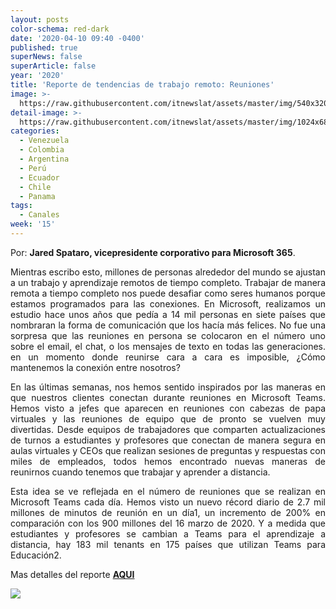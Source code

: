 ```yaml
---
layout: posts
color-schema: red-dark
date: '2020-04-10 09:40 -0400'
published: true
superNews: false
superArticle: false
year: '2020'
title: 'Reporte de tendencias de trabajo remoto: Reuniones'
image: >-
  https://raw.githubusercontent.com/itnewslat/assets/master/img/540x320/Soutec-Remoto-p.jpg
detail-image: >-
  https://raw.githubusercontent.com/itnewslat/assets/master/img/1024x680/Soutec-Remoto-g.jpg
categories:
  - Venezuela
  - Colombia
  - Argentina
  - Perú
  - Ecuador
  - Chile
  - Panama
tags:
  - Canales
week: '15'
---
```

Por: **Jared Spataro, vicepresidente corporativo para Microsoft 365**.

<p style="text-align: justify;">Mientras escribo esto, millones de personas alrededor del mundo se ajustan a un trabajo y aprendizaje remotos de tiempo completo. Trabajar de manera remota a tiempo completo nos puede desafiar como seres humanos porque estamos programados para las conexiones. En Microsoft, realizamos un estudio hace unos años que pedía a 14 mil personas en siete países que nombraran la forma de comunicación que los hacía más felices. No fue una sorpresa que las reuniones en persona se colocaron en el número uno sobre el email, el chat, o los mensajes de texto en todas las generaciones. en un momento donde reunirse cara a cara es imposible, ¿Cómo mantenemos la conexión entre nosotros?</p>

<p style="text-align: justify;">En las últimas semanas, nos hemos sentido inspirados por las maneras en que nuestros clientes conectan durante reuniones en Microsoft Teams. Hemos visto a jefes que aparecen en reuniones con cabezas de papa virtuales y las reuniones de equipo que de pronto se vuelven muy divertidas. Desde equipos de trabajadores que comparten actualizaciones de turnos a estudiantes y profesores que conectan de manera segura en aulas virtuales y CEOs que realizan sesiones de preguntas y respuestas con miles de empleados, todos hemos encontrado nuevas maneras de reunirnos cuando tenemos que trabajar y aprender a distancia.</p>

<p style="text-align: justify;">Esta idea se ve reflejada en el número de reuniones que se realizan en Microsoft Teams cada día. Hemos visto un nuevo récord diario de 2.7 mil millones de minutos de reunión en un día1, un incremento de 200% en comparación con los 900 millones del 16 marzo de 2020. Y a medida que estudiantes y profesores se cambian a Teams para el aprendizaje a distancia, hay 183 mil tenants en 175 países que utilizan Teams para Educación2.</p>

Mas detalles del reporte **[AQUI](https://news.microsoft.com/es-xl/reporte-de-tendencias-de-trabajo-remoto-reuniones/)**

<img src="https://tracker.metricool.com/c3po.jpg?hash=56f88a41e39ab42c063cc51676587a04"/>